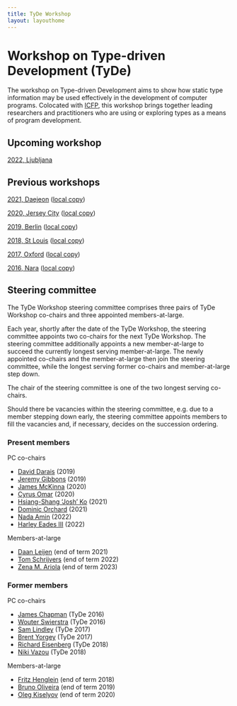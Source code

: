 ```yaml
---
title: TyDe Workshop
layout: layouthome
---
```


# Workshop on Type-driven Development (TyDe)

The workshop on Type-driven Development aims to show how static type information may be used effectively in the development of computer programs.
Colocated with [ICFP](https://icfpconference.org), this workshop brings together leading researchers and practitioners who are using or exploring types as a means of program development.

## Upcoming workshop

[2022, Ljubljana](https://icfp21.sigplan.org/home/TyDe-2022)

## Previous workshops

[2021, Daejeon](https://icfp21.sigplan.org/home/TyDe-2021) ([local copy](2021))

[2020, Jersey City](https://icfp20.sigplan.org/home/tyde-2020) ([local copy](2020))

[2019, Berlin](https://icfp19.sigplan.org/home/tyde-2019) ([local copy](2019))

[2018, St Louis](https://icfp18.sigplan.org/track/tyde-2018) ([local copy](2018))

[2017, Oxford](https://icfp17.sigplan.org/track/tyde-2017-papers) ([local copy](2017))

[2016, Nara](https://icfp16.sigplan.org/track/tyde-2016-papers) ([local copy](2016))

## Steering committee

The TyDe Workshop steering committee comprises three pairs of TyDe Workshop co-chairs and three appointed members-at-large.

Each year, shortly after the date of the TyDe Workshop, the steering committee appoints two co-chairs for the next TyDe Workshop. The steering committee additionally appoints a new member-at-large to succeed the currently longest serving member-at-large. The newly appointed co-chairs and the member-at-large then join the steering committee, while the longest serving former co-chairs and member-at-large step down.

The chair of the steering committee is one of the two longest serving co-chairs.

Should there be vacancies within the steering committee, e.g. due to a member stepping down early, the steering committee appoints members to fill the vacancies and, if necessary, decides on the succession ordering.

### Present members

PC co-chairs

 * [David Darais](http://david.darais.com/) (2019)
 * [Jeremy Gibbons](http://www.cs.ox.ac.uk/people/jeremy.gibbons/) (2019)
 * [James McKinna](http://homepages.inf.ed.ac.uk/jmckinna/) (2020)
 * [Cyrus Omar](http://web.eecs.umich.edu/~comar/) (2020)
 * [Hsiang-Shang ‘Josh’ Ko](https://josh-hs-ko.github.io) (2021)
 * [Dominic Orchard](https://www.kent.ac.uk/computing/people/3074/orchard-dominic) (2021)
 * [Nada Amin](http://namin.net) (2022)
 * [Harley Eades III](https://metatheorem.org) (2022)

Members-at-large

 * [Daan Leijen](https://www.microsoft.com/en-us/research/people/daan/) (end of term 2021)
 * [Tom Schrijvers](https://people.cs.kuleuven.be/~tom.schrijvers/) (end of term 2022)
 * [Zena M. Ariola](https://ix.cs.uoregon.edu/~ariola/) (end of term 2023)

### Former members

PC co-chairs

 * [James Chapman](http://cs.ioc.ee/~james/) (TyDe 2016)
 * [Wouter Swierstra](http://www.staff.science.uu.nl/~swier004/) (TyDe 2016)
 * [Sam Lindley](http://homepages.inf.ed.ac.uk/slindley/) (TyDe 2017)
 * [Brent Yorgey](http://ozark.hendrix.edu/~yorgey/) (TyDe 2017)
 * [Richard Eisenberg](https://richarde.dev/) (TyDe 2018)
 * [Niki Vazou](https://nikivazou.github.io/) (TyDe 2018)

Members-at-large

 * [Fritz Henglein](http://hjemmesider.diku.dk/~henglein/) (end of term 2018)
 * [Bruno Oliveira](https://i.cs.hku.hk/~bruno/) (end of term 2019)
 * [Oleg Kiselyov](http://okmij.org/ftp/) (end of term 2020)
